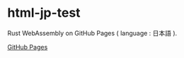 # html-jp-test
Rust WebAssembly on GitHub Pages ( language : 日本語 ). 

[GitHub Pages](https://github.com/DQNEO/memo/blob/master/AboutMe.md)
